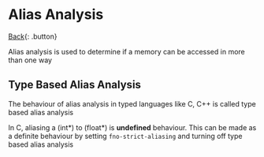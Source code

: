 # Alias Analysis

[Back](../../index.md#common){: .button}

Alias analysis is used to determine if a memory can be accessed in more than one way

## Type Based Alias Analysis

The behaviour of alias analysis in typed languages like C, C++ is called type based alias analysis

In C, aliasing a (int\*) to (float\*) is **undefined** behaviour. This can be made as a definite behaviour by setting `fno-strict-aliasing` and turning off type based alias analysis

